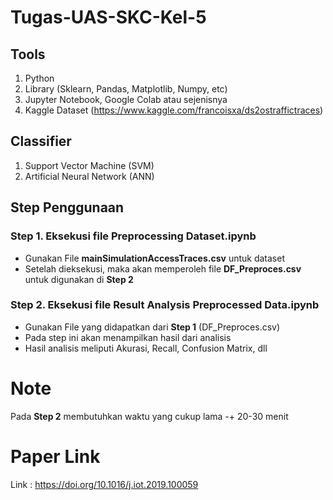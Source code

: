 # Tugas-UAS-SKC-Kel-5

## Tools
1. Python
2. Library (Sklearn, Pandas, Matplotlib, Numpy, etc)
3. Jupyter Notebook, Google Colab atau sejenisnya
4. Kaggle Dataset (https://www.kaggle.com/francoisxa/ds2ostraffictraces)

## Classifier 
1. Support Vector Machine (SVM)
2. Artificial Neural Network (ANN)

## Step Penggunaan

### Step 1. Eksekusi file **Preprocessing Dataset.ipynb**
- Gunakan File **mainSimulationAccessTraces.csv** untuk dataset
- Setelah dieksekusi, maka akan memperoleh file **DF_Preproces.csv** untuk digunakan di **Step 2**

### Step 2. Eksekusi file **Result Analysis Preprocessed Data.ipynb**
- Gunakan File yang didapatkan dari **Step 1** (DF_Preproces.csv)
- Pada step ini akan menampilkan hasil dari analisis
- Hasil analisis meliputi Akurasi, Recall, Confusion Matrix, dll

# Note
Pada **Step 2** membutuhkan waktu yang cukup lama -+ 20-30 menit

# Paper Link
Link : https://doi.org/10.1016/j.iot.2019.100059
